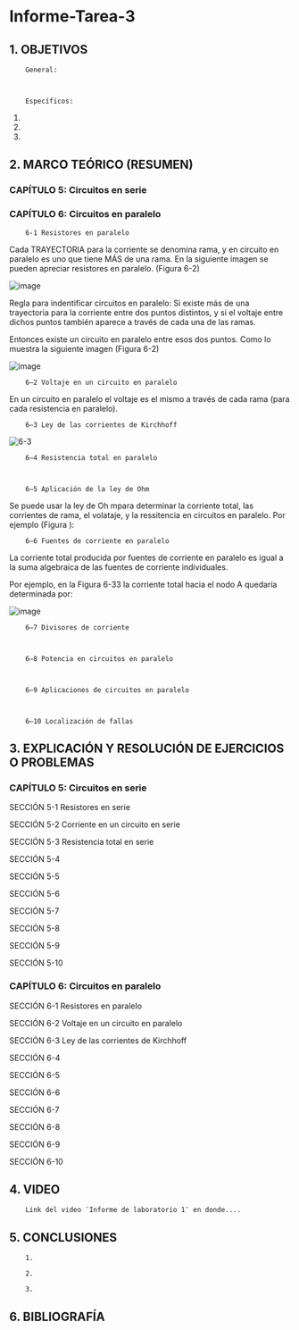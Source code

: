 # Informe-Tarea-3

## 1. OBJETIVOS
 
        General: 

        

        Específicos: 
 
 1. 
        
 2.
        
 3. 
        

## 2. MARCO TEÓRICO (RESUMEN)

### CAPÍTULO 5: Circuitos en serie



### CAPÍTULO 6: Circuitos en paralelo

        6-1 Resistores en paralelo

Cada TRAYECTORIA para la corriente se denomina rama, y en circuito en paralelo es uno que tiene MÁS de una rama. En la siguiente imagen se pueden apreciar resistores en paralelo. (Figura 6-2)

![image](https://user-images.githubusercontent.com/93396250/143183430-fd5b2fb3-de90-4b4d-938e-8dde3bc26ccf.png)


Regla para indentificar circuitos en paralelo:  Si existe más de una trayectoria para la corriente entre dos puntos distintos, y si el voltaje entre dichos puntos también aparece a través de cada una de las ramas.

Entonces existe un circuito en paralelo entre esos dos puntos. Como lo muestra la siguiente imagen (Figura 6-2)

![image](https://user-images.githubusercontent.com/93396250/143183449-543b0898-0636-4fdf-b578-064dd29a5e14.png)


        6–2 Voltaje en un circuito en paralelo

En un circuito en paralelo el voltaje es el mismo a través de cada rama (para cada resistencia en paralelo). 

        6–3 Ley de las corrientes de Kirchhoff    

![6-3](https://user-images.githubusercontent.com/93396250/143185492-0ae4029b-d516-4db1-b4c2-c834d9cdf90a.jpg)

        6–4 Resistencia total en paralelo



        6–5 Aplicación de la ley de Ohm

Se puede usar la ley de Oh mpara determinar la corriente total, las corrientes de rama, el volataje, y la ressitencia en circuitos en paralelo. Por ejemplo (Figura ):

        6–6 Fuentes de corriente en paralelo

La corriente total producida por fuentes de corriente en paralelo es igual a la suma algebraica de las fuentes de corriente individuales.

Por ejemplo, en la Figura 6-33 la corriente total hacia el nodo A quedaría determinada por: 

![image](https://user-images.githubusercontent.com/93396250/143186991-d476383f-85b3-4936-a6d6-b3c6462aca59.png)


        6–7 Divisores de corriente



        6–8 Potencia en circuitos en paralelo



        6–9 Aplicaciones de circuitos en paralelo



        6–10 Localización de fallas



## 3. EXPLICACIÓN Y RESOLUCIÓN DE EJERCICIOS O PROBLEMAS

### CAPÍTULO 5: Circuitos en serie

SECCIÓN 5-1 Resistores en serie

SECCIÓN 5-2 Corriente en un circuito en serie 

SECCIÓN 5-3 Resistencia total en serie 

SECCIÓN 5-4

SECCIÓN 5-5

SECCIÓN 5-6

SECCIÓN 5-7

SECCIÓN 5-8

SECCIÓN 5-9

SECCIÓN 5-10

### CAPÍTULO 6: Circuitos en paralelo

SECCIÓN 6-1 Resistores en paralelo

SECCIÓN 6-2 Voltaje en un circuito en paralelo

SECCIÓN 6-3 Ley de las corrientes de Kirchhoff

SECCIÓN 6-4 

SECCIÓN 6-5 

SECCIÓN 6-6 

SECCIÓN 6-7 

SECCIÓN 6-8 

SECCIÓN 6-9 

SECCIÓN 6-10 

## 4. VIDEO

        Link del video ¨Informe de laboratorio 1¨ en donde....

## 5. CONCLUSIONES

        1.
        
        2.
        
        3.
        


## 6. BIBLIOGRAFÍA
